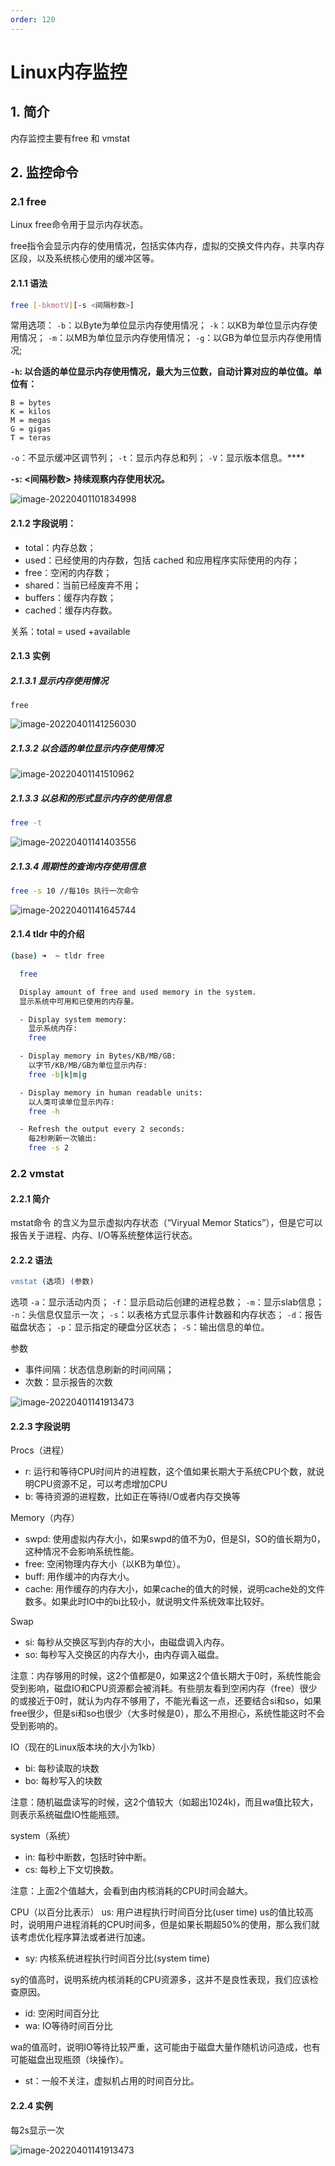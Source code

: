 ```yaml
---
order: 120
---
```


# Linux内存监控

## 1. 简介

内存监控主要有free 和 vmstat

## 2. 监控命令

### 2.1 free

Linux free命令用于显示内存状态。

free指令会显示内存的使用情况，包括实体内存，虚拟的交换文件内存，共享内存区段，以及系统核心使用的缓冲区等。

#### 2.1.1 语法

```bash
free [-bkmotV][-s <间隔秒数>]
```

常用选项：
`-b`：以Byte为单位显示内存使用情况；
`-k`：以KB为单位显示内存使用情况；
`-m`：以MB为单位显示内存使用情况；
`-g`：以GB为单位显示内存使用情况;

**`-h`:  以合适的单位显示内存使用情况，最大为三位数，自动计算对应的单位值。单位有：**

```
B = bytes
K = kilos
M = megas
G = gigas
T = teras
```

`-o`：不显示缓冲区调节列；
`-t`：显示内存总和列；
`-V`：显示版本信息。****

**`-s`: <间隔秒数> 持续观察内存使用状况。** 

![image-20220401101834998](https://abelsun-1256449468.cos.ap-beijing.myqcloud.com/image/image-20220401101834998.png)

#### 2.1.2 字段说明：

- total：内存总数；
- used：已经使用的内存数，包括 cached 和应用程序实际使用的内存；
- free：空闲的内存数；
- shared：当前已经废弃不用；
- buffers：缓存内存数；
- cached：缓存内存数。

关系：total = used +available

#### 2.1.3 实例

##### 2.1.3.1 显示内存使用情况

```
free
```

![image-20220401141256030](https://abelsun-1256449468.cos.ap-beijing.myqcloud.com/image/image-20220401141256030.png)

##### 2.1.3.2 以合适的单位显示内存使用情况

![image-20220401141510962](https://abelsun-1256449468.cos.ap-beijing.myqcloud.com/image/image-20220401141510962.png)

##### 2.1.3.3 以总和的形式显示内存的使用信息

```bash
free -t
```



![image-20220401141403556](https://abelsun-1256449468.cos.ap-beijing.myqcloud.com/image/image-20220401141403556.png)

##### 2.1.3.4 周期性的查询内存使用信息

```bash
free -s 10 //每10s 执行一次命令
```

![image-20220401141645744](https://abelsun-1256449468.cos.ap-beijing.myqcloud.com/image/image-20220401141645744.png)

#### 2.1.4 tldr 中的介绍

```bash
(base) ➜  ~ tldr free

  free

  Display amount of free and used memory in the system.
  显示系统中可用和已使用的内存量。

  - Display system memory:
  	显示系统内存:
    free

  - Display memory in Bytes/KB/MB/GB:
  	以字节/KB/MB/GB为单位显示内存:
    free -b|k|m|g

  - Display memory in human readable units:
  	以人类可读单位显示内存:
    free -h

  - Refresh the output every 2 seconds:
  	每2秒刷新一次输出:
    free -s 2
```



### 2.2 vmstat

#### 2.2.1 简介

mstat命令 的含义为显示虚拟内存状态（“Viryual Memor Statics”），但是它可以报告关于进程、内存、I/O等系统整体运行状态。

#### 2.2.2 语法

```erlang
vmstat (选项) (参数)
```

选项
`-a`：显示活动内页；
`-f`：显示启动后创建的进程总数；
`-m`：显示slab信息；
`-n`：头信息仅显示一次；
`-s`：以表格方式显示事件计数器和内存状态；
`-d`：报告磁盘状态；
`-p`：显示指定的硬盘分区状态；
`-S`：输出信息的单位。

参数

- 事件间隔：状态信息刷新的时间间隔；
- 次数：显示报告的次数

![image-20220401141913473](https://abelsun-1256449468.cos.ap-beijing.myqcloud.com/image/image-20220401141913473.png)

#### 2.2.3 字段说明

Procs（进程）

- r: 运行和等待CPU时间片的进程数，这个值如果长期大于系统CPU个数，就说明CPU资源不足，可以考虑增加CPU
- b: 等待资源的进程数，比如正在等待I/O或者内存交换等

Memory（内存）

- swpd: 使用虚拟内存大小，如果swpd的值不为0，但是SI，SO的值长期为0，这种情况不会影响系统性能。
- free: 空闲物理内存大小（以KB为单位）。
- buff: 用作缓冲的内存大小。
- cache: 用作缓存的内存大小，如果cache的值大的时候，说明cache处的文件数多。如果此时IO中的bi比较小，就说明文件系统效率比较好。

Swap

- si: 每秒从交换区写到内存的大小，由磁盘调入内存。
- so: 每秒写入交换区的内存大小，由内存调入磁盘。

注意：内存够用的时候，这2个值都是0，如果这2个值长期大于0时，系统性能会受到影响，磁盘IO和CPU资源都会被消耗。有些朋友看到空闲内存（free）很少的或接近于0时，就认为内存不够用了，不能光看这一点，还要结合si和so，如果free很少，但是si和so也很少（大多时候是0），那么不用担心，系统性能这时不会受到影响的。

IO（现在的Linux版本块的大小为1kb）

- bi: 每秒读取的块数
- bo: 每秒写入的块数

注意：随机磁盘读写的时候，这2个值较大（如超出1024k)，而且wa值比较大，则表示系统磁盘IO性能瓶颈。

system（系统）

- in: 每秒中断数，包括时钟中断。
- cs: 每秒上下文切换数。

注意：上面2个值越大，会看到由内核消耗的CPU时间会越大。

CPU（以百分比表示）
us: 用户进程执行时间百分比(user time)
us的值比较高时，说明用户进程消耗的CPU时间多，但是如果长期超50%的使用，那么我们就该考虑优化程序算法或者进行加速。

- sy: 内核系统进程执行时间百分比(system time)

sy的值高时，说明系统内核消耗的CPU资源多，这并不是良性表现，我们应该检查原因。

- id: 空闲时间百分比
- wa: IO等待时间百分比

wa的值高时，说明IO等待比较严重，这可能由于磁盘大量作随机访问造成，也有可能磁盘出现瓶颈（块操作）。

- st：一般不关注，虚拟机占用的时间百分比。

#### 2.2.4 实例

每2s显示一次

![image-20220401141913473](https://abelsun-1256449468.cos.ap-beijing.myqcloud.com/image/image-20220401141913473.png)

